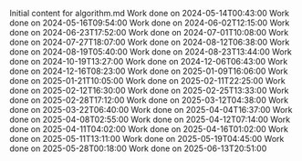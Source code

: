 Initial content for algorithm.md
Work done on 2024-05-14T00:43:00
Work done on 2024-05-16T09:54:00
Work done on 2024-06-02T12:15:00
Work done on 2024-06-23T17:52:00
Work done on 2024-07-01T10:08:00
Work done on 2024-07-27T18:07:00
Work done on 2024-08-12T06:38:00
Work done on 2024-08-19T05:40:00
Work done on 2024-08-23T13:44:00
Work done on 2024-10-19T13:27:00
Work done on 2024-12-06T06:43:00
Work done on 2024-12-16T08:23:00
Work done on 2025-01-09T16:06:00
Work done on 2025-01-21T10:05:00
Work done on 2025-02-11T22:25:00
Work done on 2025-02-12T16:30:00
Work done on 2025-02-25T13:33:00
Work done on 2025-02-28T17:12:00
Work done on 2025-03-12T04:38:00
Work done on 2025-03-22T06:40:00
Work done on 2025-04-04T16:37:00
Work done on 2025-04-08T02:55:00
Work done on 2025-04-12T07:14:00
Work done on 2025-04-11T04:02:00
Work done on 2025-04-16T01:02:00
Work done on 2025-05-11T13:11:00
Work done on 2025-05-19T04:45:00
Work done on 2025-05-28T00:18:00
Work done on 2025-06-13T20:51:00
